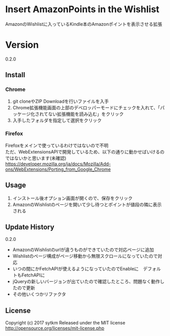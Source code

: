 # Insert AmazonPoints in the Wishlist

AmazonのWishlistに入っているKindle本のAmazonポイントを表示させる拡張

# Version
0.2.0

## Install
### Chrome
1. git cloneやZIP Downloadを行いファイルを入手
1. Chrome拡張機能画面の上部のデベロッパーモードにチェックを入れて、「パッケージ化されてない拡張機能を読み込む」をクリック
1. 入手したフォルダを指定して選択をクリック

### Firefox
Firefoxをメインで使っているわけではないので不明  
ただ、WebExtensionsAPIで開発しているため、以下の通りに動かせばいけるのではないかと思います(未確認)  
https://developer.mozilla.org/ja/docs/Mozilla/Add-ons/WebExtensions/Porting_from_Google_Chrome

## Usage
1. インストール後オプション画面が開くので、保存をクリック
1. AmazonのWishlistのページを開いて少し待つとポイントが値段の隣に表示される

## Update History
0.2.0
* AmazonのWishlistのurlが違うものができていたので対応ページに追加
* Wishlistのページ構成がページ移動から無限スクロールになっていたので対応
* いつの間にかFetchAPIが使えるようになっていたのでEnableに　デフォルトもFetchAPIに
* jQueryの新しいバージョンが出ていたので確認したところ、問題なく動作したので更新
* その他いくつかリファクタ

## License
Copyright (c) 2017 sytkm
Released under the MIT license
http://opensource.org/licenses/mit-license.php
